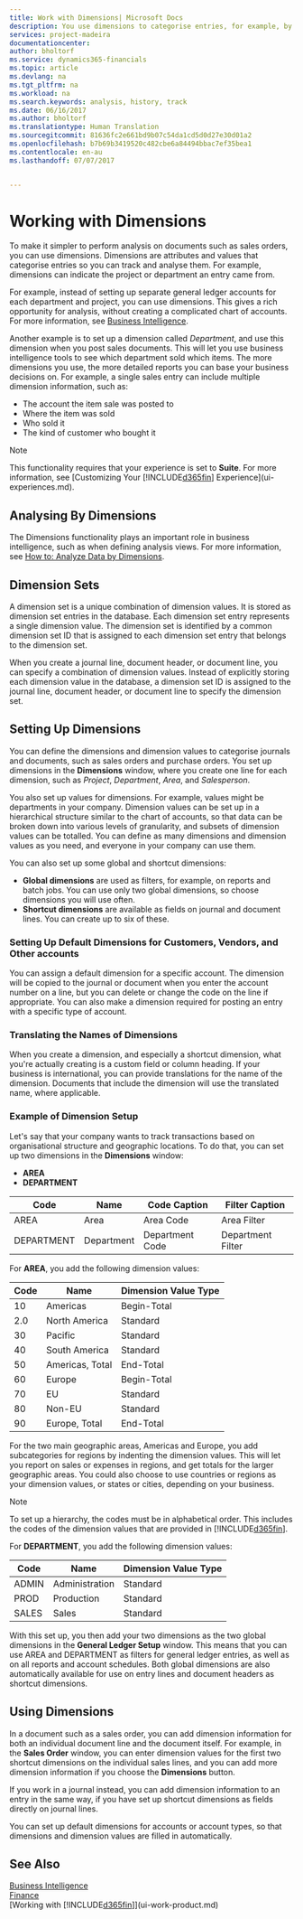 ```yaml
---
title: Work with Dimensions| Microsoft Docs
description: You use dimensions to categorise entries, for example, by department or project, so you can easily track and analyse data.
services: project-madeira
documentationcenter: 
author: bholtorf
ms.service: dynamics365-financials
ms.topic: article
ms.devlang: na
ms.tgt_pltfrm: na
ms.workload: na
ms.search.keywords: analysis, history, track
ms.date: 06/16/2017
ms.author: bholtorf
ms.translationtype: Human Translation
ms.sourcegitcommit: 81636fc2e661bd9b07c54da1cd5d0d27e30d01a2
ms.openlocfilehash: b7b69b3419520c482cbe6a84494bbac7ef35bea1
ms.contentlocale: en-au
ms.lasthandoff: 07/07/2017


---
```

# <a name="working-with-dimensions"></a>Working with Dimensions
To make it simpler to perform analysis on documents such as sales orders, you can use dimensions. Dimensions are attributes and values that categorise entries so you can track and analyse them. For example, dimensions can indicate the project or department an entry came from.  

For example, instead of setting up separate general ledger accounts for each department and project, you can use dimensions. This gives a rich opportunity for analysis, without creating a complicated chart of accounts. For more information, see [Business Intelligence](bi.md).

Another example is to set up a dimension called *Department*, and use this dimension when you post sales documents. This will let you use business intelligence tools to see which department sold which items.
The more dimensions you use, the more detailed reports you can base your business decisions on. For example, a single sales entry can include multiple dimension information, such as:  

* The account the item sale was posted to  
* Where the item was sold
* Who sold it
* The kind of customer who bought it  

> [!NOTE]  
>   This functionality requires that your experience is set to **Suite**. For more information, see [Customizing Your [!INCLUDE[d365fin](includes/d365fin_md.md)] Experience](ui-experiences.md).

## <a name="analyzing-by-dimensions"></a>Analysing By Dimensions
The Dimensions functionality plays an important role in business intelligence, such as when defining analysis views. For more information, see [How to: Analyze Data by Dimensions](bi-how-analyze-data-dimension.md).

## <a name="dimension-sets"></a>Dimension Sets
A dimension set is a unique combination of dimension values. It is stored as dimension set entries in the database. Each dimension set entry represents a single dimension value. The dimension set is identified by a common dimension set ID that is assigned to each dimension set entry that belongs to the dimension set.  

When you create a journal line, document header, or document line, you can specify a combination of dimension values. Instead of explicitly storing each dimension value in the database, a dimension set ID is assigned to the journal line, document header, or document line to specify the dimension set.  

## <a name="setting-up-dimensions"></a>Setting Up Dimensions
You can define the dimensions and dimension values to categorise journals and documents, such as sales orders and purchase orders. You set up dimensions in the **Dimensions** window, where you create one line for each dimension, such as *Project*, *Department*, *Area*, and *Salesperson*.

You also set up values for dimensions. For example, values might be departments in your company. Dimension values can be set up in a hierarchical structure similar to the chart of accounts, so that data can be broken down into various levels of granularity, and subsets of dimension values can be totalled. You can define as many dimensions and dimension values as you need, and everyone in your company can use them.

You can also set up some global and shortcut dimensions:  

* **Global dimensions** are used as filters, for example, on reports and batch jobs. You can use only two global dimensions, so choose dimensions you will use often.
* **Shortcut dimensions** are available as fields on journal and document lines. You can create up to six of these.  

### <a name="setting-up-default-dimensions-for-customers-vendors-and-other-accounts"></a>Setting Up Default Dimensions for Customers, Vendors, and Other accounts
You can assign a default dimension for a specific account. The dimension will be copied to the journal or document when you enter the account number on a line, but you can delete or change the code on the line if appropriate. You can also make a dimension required for posting an entry with a specific type of account.  

### <a name="translating-the-names-of-dimensions"></a>Translating the Names of Dimensions
When you create a dimension, and especially a shortcut dimension, what you're actually creating is a custom field or column heading. If your business is international, you can provide translations for the name of the dimension. Documents that include the dimension will use the translated name, where applicable.   

### <a name="example-of-dimension-setup"></a>Example of Dimension Setup
Let's say that your company wants to track transactions based on organisational structure and geographic locations. To do that, you can set up two dimensions in the **Dimensions** window:

* **AREA**  
* **DEPARTMENT**  

| Code | Name | Code Caption | Filter Caption |
| --- | --- | --- | --- |
| AREA |Area |Area Code |Area Filter |
| DEPARTMENT |Department |Department Code |Department Filter |

For **AREA**, you add the following dimension values:

| Code | Name | Dimension Value Type |
| --- | --- | --- |
| 10 |Americas |Begin-Total |
| 2.0 |North America |Standard |
| 30 |Pacific |Standard |
| 40 |South America |Standard |
| 50 |Americas, Total |End-Total |
| 60 |Europe |Begin-Total |
| 70 |EU |Standard |
| 80 |Non-EU |Standard |
| 90 |Europe, Total |End-Total |

For the two main geographic areas, Americas and Europe, you add subcategories for regions by indenting the dimension values. This will let you report on sales or expenses in regions, and get totals for the larger geographic areas. You could also choose to use countries or regions as your dimension values, or states or cities, depending on your business.  
> [!NOTE]  
>   To set up a hierarchy, the codes must be in alphabetical order. This includes the codes of the dimension values that are provided in [!INCLUDE[d365fin](includes/d365fin_md.md)].  

For **DEPARTMENT**, you add the following dimension values:

| Code | Name | Dimension Value Type |
| --- | --- | --- |
| ADMIN |Administration |Standard |
| PROD |Production |Standard |
| SALES |Sales |Standard |

With this set up, you then add your two dimensions as the two global dimensions in the **General Ledger Setup** window. This means that you can use AREA and DEPARTMENT as filters for general ledger entries, as well as on all reports and account schedules. Both global dimensions are also automatically available for use on entry lines and document headers as shortcut dimensions.  

## <a name="using-dimensions"></a>Using Dimensions
In a document such as a sales order, you can add dimension information for both an individual document line and the document itself. For example, in the **Sales Order** window, you can enter dimension values for the first two shortcut dimensions on the individual sales lines, and you can add more dimension information if you choose the **Dimensions** button.  

If you work in a journal instead, you can add dimension information to an entry in the same way, if you have set up shortcut dimensions as fields directly on journal lines.  

You can set up default dimensions for accounts or account types, so that dimensions and dimension values are filled in automatically.  

## <a name="see-also"></a>See Also
[Business Intelligence](bi.md)  
[Finance](finance.md)  
[Working with [!INCLUDE[d365fin](includes/d365fin_md.md)]](ui-work-product.md)  

